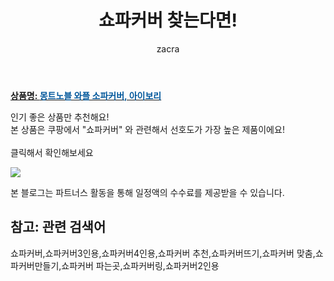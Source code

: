 ﻿---
layout: post
title:  "쇼파커버 찾는다면!"
author: zacra
categories: [ 아이템 ]
tags: [쇼파커버,쇼파커버3인용,쇼파커버4인용,쇼파커버 추천,쇼파커버뜨기,쇼파커버 맞춤,쇼파커버만들기,쇼파커버 파는곳,쇼파커버링,쇼파커버2인용]
image: https://static.coupangcdn.com/image/retail/images/2020/07/06/15/3/b57fe6ed-1135-4d43-ab2c-663adc8bff0f.jpg 
description: "쿠팡에서 쇼파커버 관련 상품으로 가장 고객 선호도가 높은 제품 중 하나입니다."
rating: 4.5
---

<a href="https://link.coupang.com/re/AFFSDP?lptag=AF8407795&pageKey=294960956&itemId=930390261&vendorItemId=71029801524&traceid=V0-153-d11d1011d22fa12a"><b>상품명: <font color='#01579B'>몽트노블 와플 소파커버, 아이보리</font></b></a>

인기 좋은 상품만 추천해요!<br/>
본 상품은 쿠팡에서 "쇼파커버" 와 관련해서 선호도가 가장 높은 제품이에요!<br/><br/>
클릭해서 확인해보세요


<a href="https://link.coupang.com/re/AFFSDP?lptag=AF8407795&pageKey=294960956&itemId=930390261&vendorItemId=71029801524&traceid=V0-153-d11d1011d22fa12a"><img src="https://thumbnail8.coupangcdn.com/thumbnails/remote/q89/image/retail/images/1294793406870847-304c17f4-1c56-4fdd-b422-49ade9214d25.jpg"></a> 

본 블로그는 파트너스 활동을 통해 일정액의 수수료를 제공받을 수 있습니다.

## 참고: 관련 검색어    
쇼파커버,쇼파커버3인용,쇼파커버4인용,쇼파커버 추천,쇼파커버뜨기,쇼파커버 맞춤,쇼파커버만들기,쇼파커버 파는곳,쇼파커버링,쇼파커버2인용